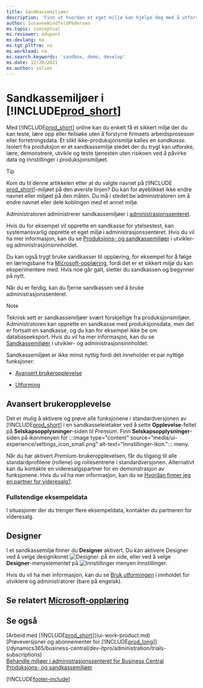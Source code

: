 ```yaml
---
title: Sandkassemiljøer
description: 'Finn ut hvordan et eget miljø kan hjelpe deg med å utforske, lære, prøve, utvikle, feilsøke og teste Business Central på en sikker måte.'
author: SusanneWindfeldPedersen
ms.topic: conceptual
ms.reviewer: edupont
ms.devlang: na
ms.tgt_pltfrm: na
ms.workload: na
ms.search.keywords: 'sandbox, demo, develop'
ms.date: 12/20/2021
ms.author: solsen
---
```

# Sandkassemiljøer i [!INCLUDE[prod_short](includes/prod_short.md)]

Med [!INCLUDE[prod_short](includes/prod_short.md)] online kan du enkelt få et sikkert miljø der du kan teste, lære opp eller feilsøke uten å forstyrre firmaets arbeidsprosesser eller forretningsdata. Et slikt ikke-produksjonsmiljø kalles en *sandkasse*. Isolert fra produksjon er et sandkassemiljø stedet der du trygt kan utforske, lære, demonstrere, utvikle og teste tjenesten uten risikoen ved å påvirke data og innstillinger i produksjonsmiljøet.  

> [!TIP]
> Kom du til denne artikkelen etter at du valgte navnet på [!INCLUDE [prod_short](includes/prod_short.md)]-miljøet på den øverste linjen? Du kan for øyeblikket ikke endre navnet eller miljøet på den måten. Du må i stedet be administratoren om å endre navnet eller dele koblingen med et annet miljø.

Administratoren administrerer sandkassemiljøer i [administrasjonssenteret](/dynamics365/business-central/dev-itpro/administration/tenant-admin-center-environments?toc=/dynamics365/business-central/toc.json).  

Hvis du for eksempel vil opprette en sandkasse for ytelsestest, kan systemansvarlig opprette et eget miljø i administrasjonssenteret. Hvis du vil ha mer informasjon, kan du se [Produksjons- og sandkassemiljøer](/dynamics365/business-central/dev-itpro/administration/environment-types) i utvikler- og administrasjonsinnholdet.  

Du kan også trygt bruke sandkasser til opplæring, for eksempel for å følge en læringsbane fra [Microsoft-opplæring](/training/dynamics365/business-central?WT.mc_id=dyn365bc_landingpage-docs), fordi det er et sikkert miljø du kan eksperimentere med. Hvis noe går galt, sletter du sandkassen og begynner på nytt.  

Når du er ferdig, kan du fjerne sandkassen ved å bruke administrasjonssenteret.  

> [!NOTE]
> Teknisk sett er sandkassemiljøer svært forskjellige fra produksjonsmiljøer. Administratoren kan opprette en sandkasse med produksjonsdata, men det er fortsatt en sandkasse, og du kan for eksempel ikke be om databaseeksport. Hvis du vil ha mer informasjon, kan du se [Sandkassemiljøer](/dynamics365/business-central/dev-itpro/administration/environment-types#sandbox-environments) i utvikler- og administrasjonsinnholdet.

Sandkassemiljøet er ikke minst nyttig fordi det inneholder et par nyttige funksjoner:

* [Avansert brukeropplevelse](#advanced-user-experience)  
<!--* [Complete sample data](#complete-sample-data)  -->
* [Utforming](#designer)  

## Avansert brukeropplevelse

Det er mulig å aktivere og prøve alle funksjonene i standardversjonen av [!INCLUDE[prod_short](includes/prod_short.md)] i en sandkasseleietaker ved å sette **Opplevelse**-feltet på **Selskapsopplysninger**-siden til *Premium*. Finn **Selskapsopplysninger**-siden på ikonmenyen for :::image type="content" source="media/ui-experience/settings_icon_small.png" alt-text="Innstillinger-ikon."::: meny.  

Når du har aktivert *Premium*-brukeropplevelsen, får du tilgang til alle standardprofilene (rollene) og rollesentrene i standardversjonen. Alternativt kan du kontakte en videresalgspartner for en demonstrasjon av funksjonene. Hvis du vil ha mer informasjon, kan du se [Hvordan finner jeg en partner for videresalg?](across-faq.yml#how-do-i-find-a-reselling-partner).  

### Fullstendige eksempeldata

I situasjoner der du trenger flere eksempeldata, kontakter du partneren for videresalg.
<!-- In the sandbox environment, you can also create a new company with the **Advanced Evaluation - Complete Sample Data** option so that you can take training or step through walkthroughs that require additional sample data, such as [Walkthrough: Receiving and Putting Away in Basic Warehouse Configurations](walkthrough-receiving-and-putting-away-in-basic-warehousing.md).   -->

<!--#### To create a company with complete sample data in a sandbox

1. Choose the ![Lightbulb that opens the Tell Me feature.](media/ui-search/search_small.png "Tell me what you want to do") icon, enter **Companies**, and then choose the related link.  
2. Choose the **New** action, and then choose **Create New Company**.  
3. In the **Assisted Setup for Creating a Company** page, choose **Next**.  
4. Specify a name for the new company, and then, in the **Select the data and setup to get started** field, choose **Advanced Evaluation - Complete Sample Data**.  
5. Complete the rest of the assisted setup guide.  

When the assisted setup guide completes, you can start exploring the new company with the complete sample data. For more information, see [Creating New Companies in [!INCLUDE[prod_short](includes/prod_short.md)]](about-new-company.md).  -->

## Designer

I et sandkassemiljø finner du **Designer** aktivert. Du kan aktivere Designer ved å velge designikonet ![Designer.](./media/across-sandbox/sandbox-inclient-design-icon.png) på en side, eller ved å velge **Designer**-menyelementet på ![Innstillinger](media/ui-experience/settings_icon_small.png) menyen Innstillinger.  

Hvis du vil ha mer informasjon, kan du se [Bruk utformingen](/dynamics365/business-central/dev-itpro/developer/devenv-inclient-designer) i innholdet for utviklere og administratorer (bare på engelsk).  

<!-- ![In-client Designer.](./media/across-sandbox/sandbox-inclient-designer.png) -->

## Se relatert [Microsoft-opplæring](/training/modules/admin-online-dynamics-365-business-central/)

## Se også

[Arbeid med [!INCLUDE[prod_short](includes/prod_short.md)]](ui-work-product.md)  
[Prøveversjoner og abonnementer for [!INCLUDE[prod_long](includes/prod_long.md)]](/dynamics365/business-central/dev-itpro/administration/trials-subscriptions)  
[Behandle miljøer i administrasjonssenteret for Business Central](/dynamics365/business-central/dev-itpro/administration/tenant-admin-center-environments)  
[Produksjons- og sandkassemiljøer](/dynamics365/business-central/dev-itpro/administration/environment-types)  


[!INCLUDE[footer-include](includes/footer-banner.md)]
